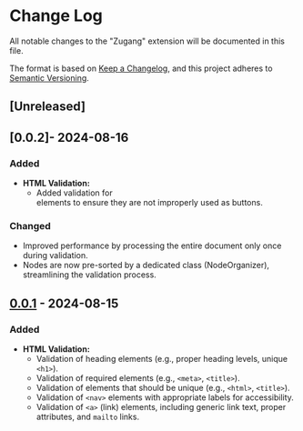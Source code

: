 # Change Log

All notable changes to the "Zugang" extension will be documented in this file.

The format is based on [Keep a Changelog](https://keepachangelog.com/en/1.1.0/),
and this project adheres to [Semantic Versioning](https://semver.org/spec/v2.0.0.html).

## [Unreleased]

## [0.0.2]- 2024-08-16

### Added

- **HTML Validation:**
  - Added validation for <div> elements to ensure they are not improperly used as buttons.

### Changed

- Improved performance by processing the entire document only once during validation.
- Nodes are now pre-sorted by a dedicated class (NodeOrganizer), streamlining the validation process.

## [0.0.1] - 2024-08-15

### Added

- **HTML Validation:**
  - Validation of heading elements (e.g., proper heading levels, unique `<h1>`).
  - Validation of required elements (e.g., `<meta>`, `<title>`).
  - Validation of elements that should be unique (e.g., `<html>`, `<title>`).
  - Validation of `<nav>` elements with appropriate labels for accessibility.
  - Validation of `<a>` (link) elements, including generic link text, proper attributes, and `mailto` links.

[0.0.1]: https://github.com/bpetermann/vscode-zugang/releases/tag/v0.0.1

